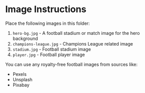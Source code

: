 # Image Instructions

Place the following images in this folder:
1. `hero-bg.jpg` - A football stadium or match image for the hero background
2. `champions-league.jpg` - Champions League related image
3. `stadium.jpg` - Football stadium image
4. `player.jpg` - Football player image

You can use any royalty-free football images from sources like:
- Pexels
- Unsplash
- Pixabay